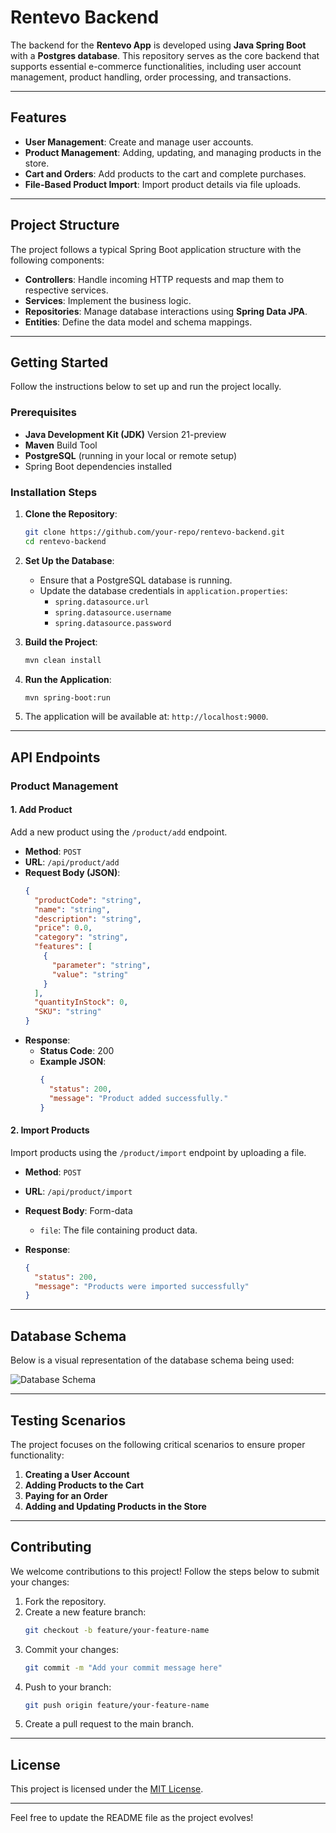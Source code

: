 # Rentevo Backend

The backend for the **Rentevo App** is developed using **Java Spring Boot** with a **Postgres database**. This repository serves as the core backend that supports essential e-commerce functionalities, including user account management, product handling, order processing, and transactions.

---

## Features

- **User Management**: Create and manage user accounts.
- **Product Management**: Adding, updating, and managing products in the store.
- **Cart and Orders**: Add products to the cart and complete purchases.
- **File-Based Product Import**: Import product details via file uploads.

---

## Project Structure

The project follows a typical Spring Boot application structure with the following components:

- **Controllers**: Handle incoming HTTP requests and map them to respective services.
- **Services**: Implement the business logic.
- **Repositories**: Manage database interactions using **Spring Data JPA**.
- **Entities**: Define the data model and schema mappings.

---

## Getting Started

Follow the instructions below to set up and run the project locally.

### Prerequisites

- **Java Development Kit (JDK)** Version 21-preview
- **Maven** Build Tool
- **PostgreSQL** (running in your local or remote setup)
- Spring Boot dependencies installed

### Installation Steps

1. **Clone the Repository**:
   ```bash
   git clone https://github.com/your-repo/rentevo-backend.git
   cd rentevo-backend
   ```

2. **Set Up the Database**:
    - Ensure that a PostgreSQL database is running.
    - Update the database credentials in `application.properties`:
        - `spring.datasource.url`
        - `spring.datasource.username`
        - `spring.datasource.password`

3. **Build the Project**:
   ```bash
   mvn clean install
   ```

4. **Run the Application**:
   ```bash
   mvn spring-boot:run
   ```

5. The application will be available at: `http://localhost:9000`.

---

## API Endpoints

### **Product Management**

#### 1. Add Product
Add a new product using the `/product/add` endpoint.

- **Method**: `POST`
- **URL**: `/api/product/add`
- **Request Body (JSON)**:
  ```json
  {
    "productCode": "string",
    "name": "string",
    "description": "string",
    "price": 0.0,
    "category": "string",
    "features": [
      {
        "parameter": "string",
        "value": "string"
      }
    ],
    "quantityInStock": 0,
    "SKU": "string"
  }
  ```
- **Response**:
    - **Status Code**: 200
    - **Example JSON**:
      ```json
      {
        "status": 200,
        "message": "Product added successfully."
      }
      ```

#### 2. Import Products
Import products using the `/product/import` endpoint by uploading a file.

- **Method**: `POST`
- **URL**: `/api/product/import`
- **Request Body**: Form-data
    - `file`: The file containing product data.

- **Response**:
  ```json
  {
    "status": 200,
    "message": "Products were imported successfully"
  }
  ```

---

## Database Schema

Below is a visual representation of the database schema being used:

![Database Schema](https://github.com/Dannelysbeth/Rentevo-backend-postgres/assets/72508414/fc216d2b-4085-4922-8e4e-3e07daff944b)

---

## Testing Scenarios

The project focuses on the following critical scenarios to ensure proper functionality:

1. **Creating a User Account**
2. **Adding Products to the Cart**
3. **Paying for an Order**
4. **Adding and Updating Products in the Store**

---

## Contributing

We welcome contributions to this project! Follow the steps below to submit your changes:

1. Fork the repository.
2. Create a new feature branch:
   ```bash
   git checkout -b feature/your-feature-name
   ```
3. Commit your changes:
   ```bash
   git commit -m "Add your commit message here"
   ```
4. Push to your branch:
   ```bash
   git push origin feature/your-feature-name
   ```
5. Create a pull request to the main branch.

---

## License

This project is licensed under the [MIT License](LICENSE).

---

Feel free to update the README file as the project evolves!